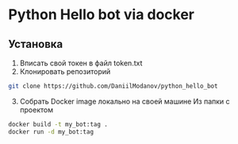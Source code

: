# Python Hello bot via docker
## Установка
1. Вписать свой токен в файл token.txt 
2. Клонировать репозиторий
 
```bash
git clone https://github.com/DaniilModanov/python_hello_bot
```
3. Собрать Docker image локально на своей машине
Из папки с проектом
```bash
docker build -t my_bot:tag .
docker run -d my_bot:tag
```
